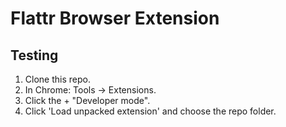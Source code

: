 # Flattr Browser Extension


Testing
-------

 1. Clone this repo.
 2. In Chrome: Tools -> Extensions.
 3. Click the + "Developer mode".
 4. Click 'Load unpacked extension' and choose the repo folder.

